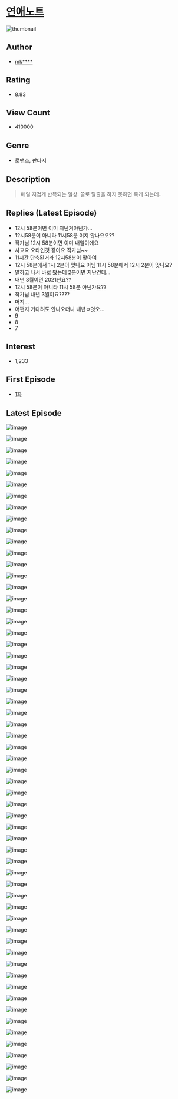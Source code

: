 # [연애노트](https://comic.naver.com/bestChallenge/list?titleId=731991)
![thumbnail](https://image-comic.pstatic.net/user_contents_data/challenge_comic/2019/10/21/327098/thumbnail_202x1648d9752b1_37ed_453b_8c32_98de4cc4b19c_00000869.JPEG)

## Author
- [mk****](https://comic.naver.com/artistTitle?id=327098)

## Rating
- 8.83

## View Count
- 410000

## Genre
- 로맨스, 판타지

## Description
> 매일 지겹게 반복되는 일상. 쏠로 탈출을 하지 못하면 죽게 되는데..

## Replies (Latest Episode)
- 12시 58분이면 이미 지난거아닌가...
- 12시58분이 아니라 11시58분 이지 않나요오??
- 작가님 12시 58분이면 이미 내일이에요
- 사교요 오타인것 같아요 작가님~~
- 11시간 단축된거라 12시58분이 맞아여
- 12시 58분에서 1시 2분이 맞나요 아님 11시 58분에서 12시 2분이 맞나요?
- 말하고 나서 바로 봤는데 2분이면 지난건데...
- 내년 3월이면 2021년요??
- 12시 58분이 아니라 11시 58분 아닌가요??
- 작가님 내년 3월이요????
- 머지...
- 어쩐지 기다려도 안나오더니 내년ㅇ엿오...
- 9
- 8
- 7

## Interest
- 1,233

## First Episode
- [1화](https://comic.naver.com/bestChallenge/detail?titleId=731991&no=1)

## Latest Episode
![image](https://image-comic.pstatic.net/user_contents_data/challenge_comic/2020/01/22/327098/upload_3616727381645079910.jpeg)

![image](https://image-comic.pstatic.net/user_contents_data/challenge_comic/2020/01/22/327098/upload_7363775933774575667.jpeg)

![image](https://image-comic.pstatic.net/user_contents_data/challenge_comic/2020/01/22/327098/upload_7365690393972269625.jpeg)

![image](https://image-comic.pstatic.net/user_contents_data/challenge_comic/2020/01/22/327098/upload_3775196510173541177.jpeg)

![image](https://image-comic.pstatic.net/user_contents_data/challenge_comic/2020/01/22/327098/upload_3833514778024882745.jpeg)

![image](https://image-comic.pstatic.net/user_contents_data/challenge_comic/2020/01/22/327098/upload_3775253855771570533.jpeg)

![image](https://image-comic.pstatic.net/user_contents_data/challenge_comic/2020/01/22/327098/upload_3544677476504790073.jpeg)

![image](https://image-comic.pstatic.net/user_contents_data/challenge_comic/2020/01/22/327098/upload_7233733419956713778.jpeg)

![image](https://image-comic.pstatic.net/user_contents_data/challenge_comic/2020/01/22/327098/upload_4134922620576872504.jpeg)

![image](https://image-comic.pstatic.net/user_contents_data/challenge_comic/2020/01/22/327098/upload_3775252555188484194.jpeg)

![image](https://image-comic.pstatic.net/user_contents_data/challenge_comic/2020/01/22/327098/upload_3906654291450999603.jpeg)

![image](https://image-comic.pstatic.net/user_contents_data/challenge_comic/2020/01/22/327098/upload_3617576019935114852.jpeg)

![image](https://image-comic.pstatic.net/user_contents_data/challenge_comic/2020/01/22/327098/upload_3907213960082973491.jpeg)

![image](https://image-comic.pstatic.net/user_contents_data/challenge_comic/2020/01/22/327098/upload_7305456956602671926.jpeg)

![image](https://image-comic.pstatic.net/user_contents_data/challenge_comic/2020/01/22/327098/upload_7233169336246088805.jpeg)

![image](https://image-comic.pstatic.net/user_contents_data/challenge_comic/2020/01/22/327098/upload_3631700539649176371.jpeg)

![image](https://image-comic.pstatic.net/user_contents_data/challenge_comic/2020/01/22/327098/upload_7364621478956185913.jpeg)

![image](https://image-comic.pstatic.net/user_contents_data/challenge_comic/2020/01/22/327098/upload_3775480355186880612.jpeg)

![image](https://image-comic.pstatic.net/user_contents_data/challenge_comic/2020/01/22/327098/upload_7147835354020930354.jpeg)

![image](https://image-comic.pstatic.net/user_contents_data/challenge_comic/2020/01/22/327098/upload_3616731565812954672.jpeg)

![image](https://image-comic.pstatic.net/user_contents_data/challenge_comic/2020/01/22/327098/upload_7149295514837790772.jpeg)

![image](https://image-comic.pstatic.net/user_contents_data/challenge_comic/2020/01/22/327098/upload_3919600847544149090.jpeg)

![image](https://image-comic.pstatic.net/user_contents_data/challenge_comic/2020/01/22/327098/upload_7147828769832592691.jpeg)

![image](https://image-comic.pstatic.net/user_contents_data/challenge_comic/2020/01/22/327098/upload_3991140770013013091.jpeg)

![image](https://image-comic.pstatic.net/user_contents_data/challenge_comic/2020/01/22/327098/upload_7364056317077644643.jpeg)

![image](https://image-comic.pstatic.net/user_contents_data/challenge_comic/2020/01/22/327098/upload_7365129457653539381.jpeg)

![image](https://image-comic.pstatic.net/user_contents_data/challenge_comic/2020/01/22/327098/upload_4049358595605018210.jpeg)

![image](https://image-comic.pstatic.net/user_contents_data/challenge_comic/2020/01/22/327098/upload_3832672380202072368.jpeg)

![image](https://image-comic.pstatic.net/user_contents_data/challenge_comic/2020/01/22/327098/upload_7306638913617081956.jpeg)

![image](https://image-comic.pstatic.net/user_contents_data/challenge_comic/2020/01/22/327098/upload_4049917366504600115.jpeg)

![image](https://image-comic.pstatic.net/user_contents_data/challenge_comic/2020/01/22/327098/upload_3761403329372370994.jpeg)

![image](https://image-comic.pstatic.net/user_contents_data/challenge_comic/2020/01/22/327098/upload_7161063592051094327.jpeg)

![image](https://image-comic.pstatic.net/user_contents_data/challenge_comic/2020/01/22/327098/upload_7089054183237957217.jpeg)

![image](https://image-comic.pstatic.net/user_contents_data/challenge_comic/2020/01/22/327098/upload_3703475559245822051.jpeg)

![image](https://image-comic.pstatic.net/user_contents_data/challenge_comic/2020/01/22/327098/upload_3774350951422637925.jpeg)

![image](https://image-comic.pstatic.net/user_contents_data/challenge_comic/2020/01/22/327098/upload_3991423164048617782.jpeg)

![image](https://image-comic.pstatic.net/user_contents_data/challenge_comic/2020/01/22/327098/upload_7293125916550784306.jpeg)

![image](https://image-comic.pstatic.net/user_contents_data/challenge_comic/2020/01/22/327098/upload_3833800655272883041.jpeg)

![image](https://image-comic.pstatic.net/user_contents_data/challenge_comic/2020/01/22/327098/upload_3703140002748904761.jpeg)

![image](https://image-comic.pstatic.net/user_contents_data/challenge_comic/2020/01/22/327098/upload_7377284559389667633.jpeg)

![image](https://image-comic.pstatic.net/user_contents_data/challenge_comic/2020/01/22/327098/upload_3486407555640878692.jpeg)

![image](https://image-comic.pstatic.net/user_contents_data/challenge_comic/2020/01/22/327098/upload_3775200873105404514.jpeg)

![image](https://image-comic.pstatic.net/user_contents_data/challenge_comic/2020/01/22/327098/upload_3486120608892674865.jpeg)

![image](https://image-comic.pstatic.net/user_contents_data/challenge_comic/2020/01/22/327098/upload_7233732295561262947.jpeg)

![image](https://image-comic.pstatic.net/user_contents_data/challenge_comic/2020/01/22/327098/upload_3762536917975327287.jpeg)

![image](https://image-comic.pstatic.net/user_contents_data/challenge_comic/2020/01/22/327098/upload_7017278051358815590.jpeg)

![image](https://image-comic.pstatic.net/user_contents_data/challenge_comic/2020/01/22/327098/upload_3631081498177845049.jpeg)

![image](https://image-comic.pstatic.net/user_contents_data/challenge_comic/2020/01/22/327098/upload_7291664459358102582.jpeg)

![image](https://image-comic.pstatic.net/user_contents_data/challenge_comic/2020/01/22/327098/upload_7089056557630109491.jpeg)

![image](https://image-comic.pstatic.net/user_contents_data/challenge_comic/2020/01/22/327098/upload_3631653063013721652.jpeg)

![image](https://image-comic.pstatic.net/user_contents_data/challenge_comic/2020/01/22/327098/upload_3545512898307896418.jpeg)

![image](https://image-comic.pstatic.net/user_contents_data/challenge_comic/2020/01/22/327098/upload_4134693930680857140.jpeg)

![image](https://image-comic.pstatic.net/user_contents_data/challenge_comic/2020/01/22/327098/upload_3760845650031633712.jpeg)

![image](https://image-comic.pstatic.net/user_contents_data/challenge_comic/2020/01/22/327098/upload_3846971529760171316.jpeg)

![image](https://image-comic.pstatic.net/user_contents_data/challenge_comic/2020/01/22/327098/upload_7306582658105094711.jpeg)

![image](https://image-comic.pstatic.net/user_contents_data/challenge_comic/2020/01/22/327098/upload_3906654111800768357.jpeg)

![image](https://image-comic.pstatic.net/user_contents_data/challenge_comic/2020/01/22/327098/upload_7293077336095012401.jpeg)

![image](https://image-comic.pstatic.net/user_contents_data/challenge_comic/2020/01/22/327098/upload_3834927453583192373.jpeg)

![image](https://image-comic.pstatic.net/user_contents_data/challenge_comic/2020/01/22/327098/upload_7220739362344219702.jpeg)
